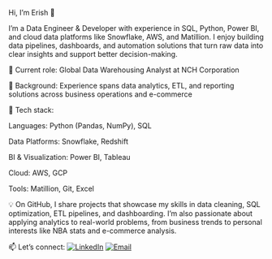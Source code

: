 Hi, I’m Erish 👋

I’m a Data Engineer & Developer with experience in SQL, Python, Power BI, and cloud data platforms like Snowflake, AWS, and Matillion. I enjoy building data pipelines, dashboards, and automation solutions that turn raw data into clear insights and support better decision-making.

🔹 Current role: Global Data Warehousing Analyst at NCH Corporation

🔹 Background: Experience spans data analytics, ETL, and reporting solutions across business operations and e-commerce

🔹 Tech stack:

Languages: Python (Pandas, NumPy), SQL

Data Platforms: Snowflake, Redshift

BI & Visualization: Power BI, Tableau

Cloud: AWS, GCP

Tools: Matillion, Git, Excel

💡 On GitHub, I share projects that showcase my skills in data cleaning, SQL optimization, ETL pipelines, and dashboarding. I’m also passionate about applying analytics to real-world problems, from business trends to personal interests like NBA stats and e-commerce analysis.

📫 Let’s connect: [![LinkedIn](https://img.shields.io/badge/LinkedIn-blue?logo=linkedin&logoColor=white)](https://www.linkedin.com/in/erishb/) [![Email](https://img.shields.io/badge/Email-red?logo=gmail&logoColor=white)](mailto:erishbrylle@gmail.com)
